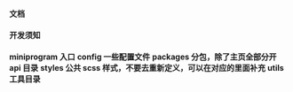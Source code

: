 #### 文档

#### 开发须知

**miniprogram 入口**
**config 一些配置文件**
**packages 分包，除了主页全部分开**
**api 目录**
**styles 公共 scss 样式，不要去重新定义，可以在对应的里面补充**
**utils 工具目录**
